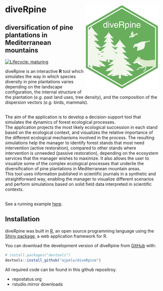 
<!-- README.md is generated from README.Rmd. Please edit that file -->

# diveRpine <img src="man/figures/logo.png" align="right" width="240"/>

## **dive**rsification of **pine** plantations in Mediterranean mountains

<!-- badges: start -->

[![Lifecycle:
maturing](https://img.shields.io/badge/lifecycle-maturing-blue.svg)](https://www.tidyverse.org/lifecycle/#maturing)
<!-- badges: end -->

diveRpine is an interactive **R** tool which simulates the way in which
species diversity in pine plantations varies depending on the landscape
configuration, the internal structure of the plantation (*e.g.* past
land uses, tree density), and the composition of the dispersion vectors
(*e.g.* birds, mammals).

<br> The aim of the application is to develop a decision-support tool
that simulates the dynamics of forest ecological processes. <br> The
application projects the most likely ecological succession in each stand
based on the ecological context, and visualizes the relative importance
of the different ecological mechanisms involved in the process. The
resulting simulations help the manager to identify forest stands that
most need intervention (active restoration), compared to other stands
where intervention is unneeded (passive restoration), depending on the
ecosystem services that the manager wishes to maximize. It also allows
the user to visualize some of the complex ecological processes that
underlie the diversification of pine plantations in Mediterranean
mountain areas. <br> This tool uses information published in scientific
journals in a synthetic and straightforward way, enabling the manager to
visualize different scenarios and perform simulations based on solid
field data interpreted in scientific contexts.

<br>See a running example
[here](http://vlab.iecolab.es/ajpelu/diveRpine_app/).

## Installation

diveRpine was built in [R](https://www.r-project.org), an open source
programming language using the [Shiny
package](https://shiny.rstudio.com), a web application framework for R.

You can download the development version of diveRpine from
[GitHub](https://github.com/ajpelu/diveRpine) with:

``` r
# install.packages("devtools")
devtools::install_github("ajpelu/diveRpine")
```

All required code can be found in this github repositroy.

  - repostatus.org
  - rstudio.mirror downloads
